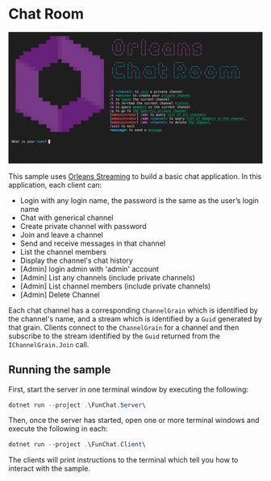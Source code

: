 # Chat Room

![A screenshot of the chat client](screenshot.png)

This sample uses [Orleans Streaming](http://dotnet.github.io/orleans/docs/streaming/index.html) to build a basic chat application. In this application, each client can:

* Login with any login name, the password is the same as the user’s login name 
* Chat with generical channel
* Create private channel with password
* Join and leave a channel
* Send and receive messages in that channel
* List the channel members
* Display the channel's chat history
* [Admin] login admin with 'admin' account
* [Admin] List any channels (include private channels)
* [Admin] List channel members (include private channels)
* [Admin] Delete Channel

Each chat channel has a corresponding `ChannelGrain` which is identified by the channel's name, and a stream which is identified by a `Guid` generated by that grain. Clients connect to the `ChannelGrain` for a channel and then subscribe to the stream identified by the `Guid` returned from the `IChannelGrain.Join` call.

## Running the sample

First, start the server in one terminal window by executing the following:

```PowerShell
dotnet run --project .\FunChat.Server\
```

Then, once the server has started, open one or more terminal windows and execute the following in each:

```PowerShell
dotnet run --project .\FunChat.Client\
```

The clients will print instructions to the terminal which tell you how to interact with the sample.
